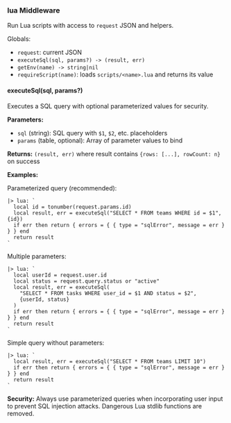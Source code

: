 ### lua Middleware

Run Lua scripts with access to `request` JSON and helpers.

Globals:
- `request`: current JSON
- `executeSql(sql, params?) -> (result, err)`
- `getEnv(name) -> string|nil`
- `requireScript(name)`: loads `scripts/<name>.lua` and returns its value

#### executeSql(sql, params?)

Executes a SQL query with optional parameterized values for security.

**Parameters:**
- `sql` (string): SQL query with `$1`, `$2`, etc. placeholders
- `params` (table, optional): Array of parameter values to bind

**Returns:** `(result, err)` where result contains `{rows: [...], rowCount: n}` on success

**Examples:**

Parameterized query (recommended):
```wp
|> lua: `
  local id = tonumber(request.params.id)
  local result, err = executeSql("SELECT * FROM teams WHERE id = $1", {id})
  if err then return { errors = { { type = "sqlError", message = err } } } end
  return result
`
```

Multiple parameters:
```wp
|> lua: `
  local userId = request.user.id
  local status = request.query.status or "active"
  local result, err = executeSql(
    "SELECT * FROM tasks WHERE user_id = $1 AND status = $2",
    {userId, status}
  )
  if err then return { errors = { { type = "sqlError", message = err } } } end
  return result
`
```

Simple query without parameters:
```wp
|> lua: `
  local result, err = executeSql("SELECT * FROM teams LIMIT 10")
  if err then return { errors = { { type = "sqlError", message = err } } } end
  return result
`
```

**Security:** Always use parameterized queries when incorporating user input to prevent SQL injection attacks. Dangerous Lua stdlib functions are removed.


